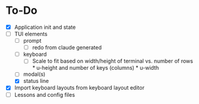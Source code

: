 # To-Do

- [X] Application init and state
- [ ] TUI elements
    - [ ] prompt
      - [ ] redo from claude generated
    - [ ] keyboard
      - [ ] Scale to fit based on width/height of terminal vs. number of rows *
            u-height and number of keys (columns) * u-width
    - [ ] modal(s)
    - [X] status line
- [X] Import keyboard layouts from keyboard layout editor
- [ ] Lessons and config files
